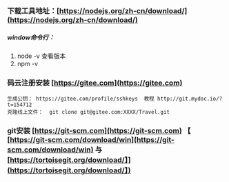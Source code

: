 ### 下载工具地址：[https://nodejs.org/zh-cn/download/](https://nodejs.org/zh-cn/download/)

##### window命令行：

1. node -v 查看版本
2. npm -v

### 码云注册安装 [https://gitee.com](https://gitee.com)

```
生成公钥： https://gitee.com/profile/sshkeys  教程 http://git.mydoc.io/?t=154712
克隆线上文件：  git clone git@gitee.com:XXXX/Travel.git
```

### git安装 [https://git-scm.com](https://git-scm.com) 【 [https://git-scm.com/download/win](https://git-scm.com/download/win) 与 [https://tortoisegit.org/download/】](https://tortoisegit.org/download/】)

### 



